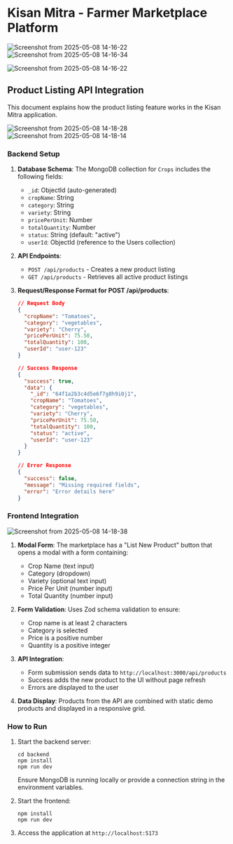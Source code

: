 # Kisan Mitra - Farmer Marketplace Platform

![Screenshot from 2025-05-08 14-16-22](https://github.com/user-attachments/assets/6c7c2e45-589a-468d-b306-90959330a0d8)
![Screenshot from 2025-05-08 14-16-34](https://github.com/user-attachments/assets/c0f2407f-4d94-4ed5-b712-84090bece48b)



![Screenshot from 2025-05-08 14-16-22](https://github.com/user-attachments/assets/6957bc5b-e9d2-447e-bd9c-e552af9a2a59)

## Product Listing API Integration

This document explains how the product listing feature works in the Kisan Mitra application.

![Screenshot from 2025-05-08 14-18-28](https://github.com/user-attachments/assets/cc6cdb7e-ae10-446f-8e8a-04a5ab5bd074)
![Screenshot from 2025-05-08 14-18-14](https://github.com/user-attachments/assets/1e3dcc26-3743-433c-8b35-5217c1e56faa)


### Backend Setup

1. **Database Schema**: The MongoDB collection for `Crops` includes the following fields:

   - `_id`: ObjectId (auto-generated)
   - `cropName`: String
   - `category`: String
   - `variety`: String
   - `pricePerUnit`: Number
   - `totalQuantity`: Number
   - `status`: String (default: "active")
   - `userId`: ObjectId (reference to the Users collection)

2. **API Endpoints**:

   - `POST /api/products` - Creates a new product listing
   - `GET /api/products` - Retrieves all active product listings

3. **Request/Response Format for POST /api/products**:

   ```json
   // Request Body
   {
     "cropName": "Tomatoes",
     "category": "vegetables",
     "variety": "Cherry",
     "pricePerUnit": 75.50,
     "totalQuantity": 100,
     "userId": "user-123"
   }

   // Success Response
   {
     "success": true,
     "data": {
       "_id": "64f1a2b3c4d5e6f7g8h9i0j1",
       "cropName": "Tomatoes",
       "category": "vegetables",
       "variety": "Cherry",
       "pricePerUnit": 75.50,
       "totalQuantity": 100,
       "status": "active",
       "userId": "user-123"
     }
   }

   // Error Response
   {
     "success": false,
     "message": "Missing required fields",
     "error": "Error details here"
   }
   ```

### Frontend Integration
![Screenshot from 2025-05-08 14-18-38](https://github.com/user-attachments/assets/5642aa07-ee48-4716-9bdd-d687d08ba9b0)

1. **Modal Form**: The marketplace has a "List New Product" button that opens a modal with a form containing:

   - Crop Name (text input)
   - Category (dropdown)
   - Variety (optional text input)
   - Price Per Unit (number input)
   - Total Quantity (number input)

2. **Form Validation**: Uses Zod schema validation to ensure:

   - Crop name is at least 2 characters
   - Category is selected
   - Price is a positive number
   - Quantity is a positive integer

3. **API Integration**:

   - Form submission sends data to `http://localhost:3000/api/products`
   - Success adds the new product to the UI without page refresh
   - Errors are displayed to the user

4. **Data Display**: Products from the API are combined with static demo products and displayed in a responsive grid.

### How to Run

1. Start the backend server:

   ```
   cd backend
   npm install
   npm run dev
   ```

   Ensure MongoDB is running locally or provide a connection string in the environment variables.

2. Start the frontend:

   ```
   npm install
   npm run dev
   ```

3. Access the application at `http://localhost:5173`

